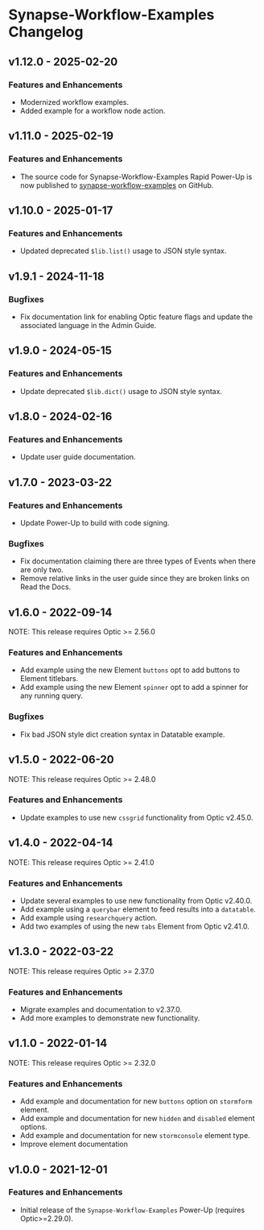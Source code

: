# Synapse-Workflow-Examples Changelog

## v1.12.0 - 2025-02-20

### Features and Enhancements

-   Modernized workflow examples.
-   Added example for a workflow node action.

## v1.11.0 - 2025-02-19

### Features and Enhancements

-   The source code for Synapse-Workflow-Examples Rapid Power-Up is now
    published to
    [synapse-workflow-examples](https://github.com/vertexproject/synapse-workflow-examples)
    on GitHub.

## v1.10.0 - 2025-01-17

### Features and Enhancements

-   Updated deprecated `$lib.list()` usage to JSON style syntax.

## v1.9.1 - 2024-11-18

### Bugfixes

-   Fix documentation link for enabling Optic feature flags and update
    the associated language in the Admin Guide.

## v1.9.0 - 2024-05-15

### Features and Enhancements

-   Update deprecated `$lib.dict()` usage to JSON style syntax.

## v1.8.0 - 2024-02-16

### Features and Enhancements

-   Update user guide documentation.

## v1.7.0 - 2023-03-22

### Features and Enhancements

-   Update Power-Up to build with code signing.

### Bugfixes

-   Fix documentation claiming there are three types of Events when
    there are only two.
-   Remove relative links in the user guide since they are broken links
    on Read the Docs.

## v1.6.0 - 2022-09-14

NOTE: This release requires Optic \>= 2.56.0

### Features and Enhancements

-   Add example using the new Element `buttons` opt to add buttons to
    Element titlebars.
-   Add example using the new Element `spinner` opt to add a spinner for
    any running query.

### Bugfixes

-   Fix bad JSON style dict creation syntax in Datatable example.

## v1.5.0 - 2022-06-20

NOTE: This release requires Optic \>= 2.48.0

### Features and Enhancements

-   Update examples to use new `cssgrid` functionality from Optic
    v2.45.0.

## v1.4.0 - 2022-04-14

NOTE: This release requires Optic \>= 2.41.0

### Features and Enhancements

-   Update several examples to use new functionality from Optic v2.40.0.
-   Add example using a `querybar` element to feed results into a
    `datatable`.
-   Add example using `researchquery` action.
-   Add two examples of using the new `tabs` Element from Optic v2.41.0.

## v1.3.0 - 2022-03-22

NOTE: This release requires Optic \>= 2.37.0

### Features and Enhancements

-   Migrate examples and documentation to v2.37.0.
-   Add more examples to demonstrate new functionality.

## v1.1.0 - 2022-01-14

NOTE: This release requires Optic \>= 2.32.0

### Features and Enhancements

-   Add example and documentation for new `buttons` option on
    `stormform` element.
-   Add example and documentation for new `hidden` and `disabled`
    element options.
-   Add example and documentation for new `stormconsole` element type.
-   Improve element documentation

## v1.0.0 - 2021-12-01

### Features and Enhancements

-   Initial release of the `Synapse-Workflow-Examples` Power-Up
    (requires Optic\>=2.29.0).
